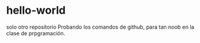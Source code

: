 # hello-world
solo otro repositorio
Probando los comandos de github, para tan noob en la clase de prpgramación.
